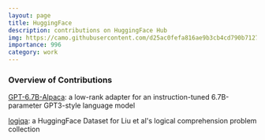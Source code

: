 ```yaml
---
layout: page
title: HuggingFace
description: contributions on HuggingFace Hub
img: https://camo.githubusercontent.com/d25ac0fefa816ae9b3cb4cd790b71279eaddab757d7f9f1afa5e311ac5217e88/68747470733a2f2f68756767696e67666163652e636f2f64617461736574732f68756767696e67666163652f646f63756d656e746174696f6e2d696d616765732f7261772f6d61696e2f68756767696e67666163655f6875622e737667
importance: 996
category: work
---
```


### Overview of Contributions

<a href="https://huggingface.co/lucasmccabe-lmi/GPT-6.7B-CleanedAlpaca-1">GPT-6.7B-Alpaca</a>: a low-rank adapter for an instruction-tuned 6.7B-parameter GPT3-style language model

<a href="https://huggingface.co/datasets/lucasmccabe/logiqa">logiqa</a>: a HuggingFace Dataset for Liu et al's logical comprehension problem collection
